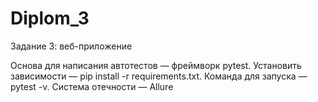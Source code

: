 # Diplom_3

Задание 3: веб-приложение

Основа для написания автотестов — фреймворк pytest.
Установить зависимости — pip install -r requirements.txt.
Команда для запуска — pytest -v.
Система отечности — Allure